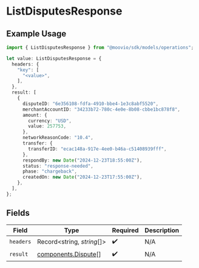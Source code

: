 # ListDisputesResponse

## Example Usage

```typescript
import { ListDisputesResponse } from "@moovio/sdk/models/operations";

let value: ListDisputesResponse = {
  headers: {
    "key": [
      "<value>",
    ],
  },
  result: [
    {
      disputeID: "6e356108-fdfa-4910-bbe4-1e3c8abf5520",
      merchantAccountID: "34233b72-780c-4e0e-8b08-cbbe1bc878f8",
      amount: {
        currency: "USD",
        value: 257753,
      },
      networkReasonCode: "10.4",
      transfer: {
        transferID: "ecac148a-917e-4ee0-b46a-c51408939fff",
      },
      respondBy: new Date("2024-12-23T18:55:00Z"),
      status: "response-needed",
      phase: "chargeback",
      createdOn: new Date("2024-12-23T17:55:00Z"),
    },
  ],
};
```

## Fields

| Field                                                      | Type                                                       | Required                                                   | Description                                                |
| ---------------------------------------------------------- | ---------------------------------------------------------- | ---------------------------------------------------------- | ---------------------------------------------------------- |
| `headers`                                                  | Record<string, *string*[]>                                 | :heavy_check_mark:                                         | N/A                                                        |
| `result`                                                   | [components.Dispute](../../models/components/dispute.md)[] | :heavy_check_mark:                                         | N/A                                                        |
